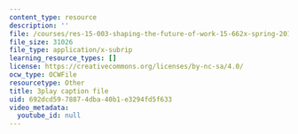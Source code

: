 ```yaml
---
content_type: resource
description: ''
file: /courses/res-15-003-shaping-the-future-of-work-15-662x-spring-2016/692dcd5978874dba40b1e3294fd5f633_6gffCYK1_nk.srt
file_size: 31026
file_type: application/x-subrip
learning_resource_types: []
license: https://creativecommons.org/licenses/by-nc-sa/4.0/
ocw_type: OCWFile
resourcetype: Other
title: 3play caption file
uid: 692dcd59-7887-4dba-40b1-e3294fd5f633
video_metadata:
  youtube_id: null
---
```

